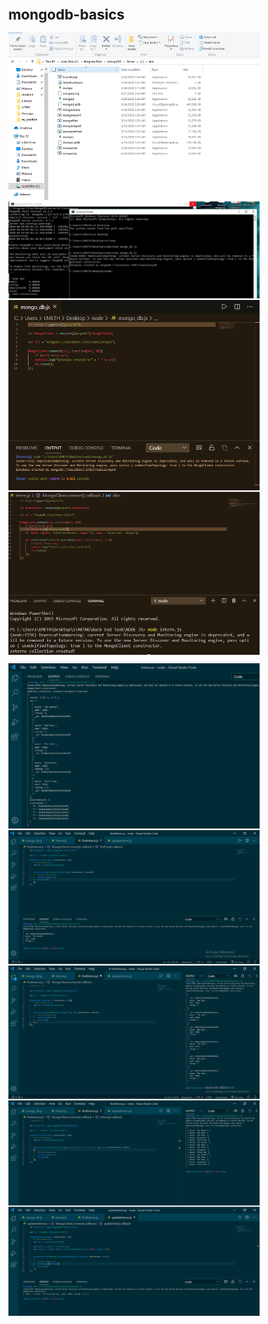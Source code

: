 # mongodb-basics

![](image/Mongo_exe.PNG)
![](image/database.PNG)
![](image/database1.PNG)
![](image/collection.PNG)


![](images/interns-js.PNG)
![](images/findInterns.PNG)
![](images/findInternB.PNG)
![](images/findInternC.PNG)
![](images/updateIntern.PNG)

